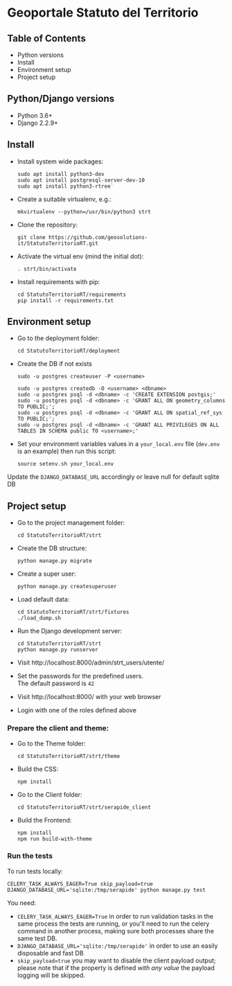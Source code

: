 # Geoportale Statuto del Territorio


## Table of Contents

- Python versions
- Install
- Environment setup
- Project setup


## Python/Django versions

- Python 3.6+
- Django 2.2.9+

## Install
- Install system wide packages:

      sudo apt install python3-dev
      sudo apt install postgresql-server-dev-10
      sudo apt install python3-rtree`

- Create a suitable virtualenv, e.g.:

      mkvirtualenv --python=/usr/bin/python3 strt

- Clone the repository:
 
      git clone https://github.com/geosolutions-it/StatutoTerritorioRT.git

- Activate the virtual env (mind the initial dot):
  
      . strt/bin/activate

- Install requirements with pip:

      cd StatutoTerritorioRT/requirements
      pip install -r requirements.txt


## Environment setup

- Go to the deployment folder:

      cd StatutoTerritorioRT/deployment

- Create the DB if not exists
  
      sudo -u postgres createuser -P <username>

      sudo -u postgres createdb -O <username> <dbname>
      sudo -u postgres psql -d <dbname> -c 'CREATE EXTENSION postgis;'
      sudo -u postgres psql -d <dbname> -c 'GRANT ALL ON geometry_columns TO PUBLIC;';
      sudo -u postgres psql -d <dbname> -c 'GRANT ALL ON spatial_ref_sys TO PUBLIC;';
      sudo -u postgres psql -d <dbname> -c 'GRANT ALL PRIVILEGES ON ALL TABLES IN SCHEMA public TO <username>;'  

- Set your environment variables values in a `your_local.env` file (`dev.env` is an example) then run this script:

      source setenv.sh your_local.env

Update the `DJANGO_DATABASE_URL` accordingly or leave null for default sqlite DB

## Project setup

- Go to the project management folder:

      cd StatutoTerritorioRT/strt

- Create the DB structure:

      python manage.py migrate

- Create a super user:

      python manage.py createsuperuser

- Load default data:

      cd StatutoTerritorioRT/strt/fixtures  
      ./load_dump.sh


- Run the Django development server:

      cd StatutoTerritorioRT/strt
      python manage.py runserver

- Visit http://localhost:8000/admin/strt_users/utente/

- Set the passwords for the predefined users.  
  The default password is `42`

- Visit http://localhost:8000/ with your web browser

- Login with one of the roles defined above


### Prepare the client and theme:

- Go to the Theme folder:

      cd StatutoTerritorioRT/strt/theme

- Build the CSS:

      npm install

- Go to the Client folder:

      cd StatutoTerritorioRT/strt/serapide_client

- Build the Frontend:

      npm install
      npm run build-with-theme


### Run the tests

To run tests locally:

    CELERY_TASK_ALWAYS_EAGER=True skip_payload=true DJANGO_DATABASE_URL='sqlite:/tmp/serapide' python manage.py test
    
You need:
- `CELERY_TASK_ALWAYS_EAGER=True` in order to run validation tasks in the same process the tests are running,
  or you'll need to run the celery command in another process, making sure both processes share the same test DB. 
- `DJANGO_DATABASE_URL='sqlite:/tmp/serapide'` in order to use an easily disposable and fast DB   
- `skip_payload=true` you may want to disable the client payload output; please note that if the property is defined 
   _with any value_ the payload logging will be skipped.
   